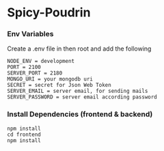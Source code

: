# Spicy-Poudrin

### Env Variables

Create a .env file in then root and add the following
```
NODE_ENV = development
PORT = 2100
SERVER_PORT = 2180
MONGO_URI = your mongodb uri
SECRET = secret for Json Web Token
SERVER_EMAIL = server email, for sending mails
SERVER_PASSWORD = server email according password
```

### Install Dependencies (frontend & backend)
```
npm install
cd frontend
npm install
```